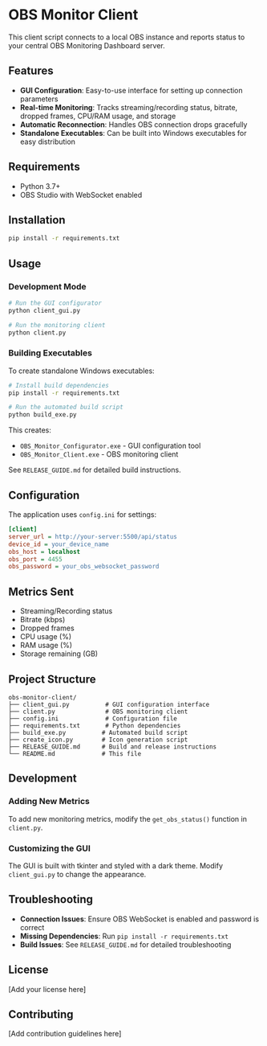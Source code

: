 # OBS Monitor Client

This client script connects to a local OBS instance and reports status to your central OBS Monitoring Dashboard server.

## Features

- **GUI Configuration**: Easy-to-use interface for setting up connection parameters
- **Real-time Monitoring**: Tracks streaming/recording status, bitrate, dropped frames, CPU/RAM usage, and storage
- **Automatic Reconnection**: Handles OBS connection drops gracefully
- **Standalone Executables**: Can be built into Windows executables for easy distribution

## Requirements
- Python 3.7+
- OBS Studio with WebSocket enabled

## Installation

```bash
pip install -r requirements.txt
```

## Usage

### Development Mode
```bash
# Run the GUI configurator
python client_gui.py

# Run the monitoring client
python client.py
```

### Building Executables
To create standalone Windows executables:

```bash
# Install build dependencies
pip install -r requirements.txt

# Run the automated build script
python build_exe.py
```

This creates:
- `OBS_Monitor_Configurator.exe` - GUI configuration tool
- `OBS_Monitor_Client.exe` - OBS monitoring client

See `RELEASE_GUIDE.md` for detailed build instructions.

## Configuration

The application uses `config.ini` for settings:

```ini
[client]
server_url = http://your-server:5500/api/status
device_id = your_device_name
obs_host = localhost
obs_port = 4455
obs_password = your_obs_websocket_password
```

## Metrics Sent
- Streaming/Recording status
- Bitrate (kbps)
- Dropped frames
- CPU usage (%)
- RAM usage (%)
- Storage remaining (GB)

## Project Structure

```
obs-monitor-client/
├── client_gui.py          # GUI configuration interface
├── client.py              # OBS monitoring client
├── config.ini             # Configuration file
├── requirements.txt       # Python dependencies
├── build_exe.py          # Automated build script
├── create_icon.py        # Icon generation script
├── RELEASE_GUIDE.md      # Build and release instructions
└── README.md             # This file
```

## Development

### Adding New Metrics
To add new monitoring metrics, modify the `get_obs_status()` function in `client.py`.

### Customizing the GUI
The GUI is built with tkinter and styled with a dark theme. Modify `client_gui.py` to change the appearance.

## Troubleshooting

- **Connection Issues**: Ensure OBS WebSocket is enabled and password is correct
- **Missing Dependencies**: Run `pip install -r requirements.txt`
- **Build Issues**: See `RELEASE_GUIDE.md` for detailed troubleshooting

## License

[Add your license here]

## Contributing

[Add contribution guidelines here] 